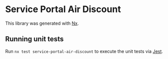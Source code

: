 <!-- gitbook-ignore -->

# Service Portal Air Discount

This library was generated with [Nx](https://nx.dev).

## Running unit tests

Run `nx test service-portal-air-discount` to execute the unit tests via [Jest](https://jestjs.io).
